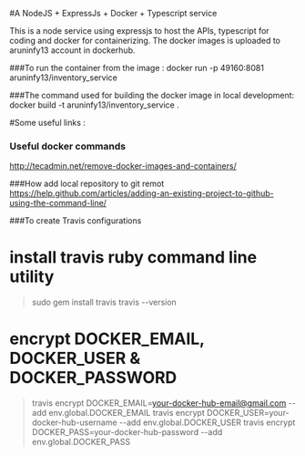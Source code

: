 #A NodeJS + ExpressJs + Docker + Typescript service

This is a node service using expressjs to host the APIs, typescript for coding and docker for 
containerizing. 
The docker images is uploaded to aruninfy13 account in dockerhub.

###To run the container from the image : 
docker run -p 49160:8081 aruninfy13/inventory_service

###The command used for building the docker image in local development:
docker build -t aruninfy13/inventory_service .

#Some useful links :
### Useful docker commands 
http://tecadmin.net/remove-docker-images-and-containers/

###How add local repository to git remot
https://help.github.com/articles/adding-an-existing-project-to-github-using-the-command-line/

###To create Travis configurations
# install travis ruby command line utility
> sudo gem install travis
> travis --version
# encrypt DOCKER_EMAIL, DOCKER_USER & DOCKER_PASSWORD
> travis encrypt DOCKER_EMAIL=your-docker-hub-email@gmail.com --add env.global.DOCKER_EMAIL
> travis encrypt DOCKER_USER=your-docker-hub-username --add env.global.DOCKER_USER
> travis encrypt DOCKER_PASS=your-docker-hub-password --add env.global.DOCKER_PASS



